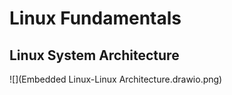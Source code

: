 # Linux Fundamentals

## Linux System Architecture

![](Embedded Linux-Linux Architecture.drawio.png)